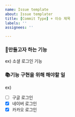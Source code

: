 ```yaml
---
name: Issue template
about: Issue templater
title: [Commit Type] + 이슈 제목
labels: ''
assignees: ''

---
```



### 🦾만들고자 하는 기능

ex) 소셜 로그인 기능

### 📚기능 구현을 위해 해야할 일

ex)
- [ ]  구글 로그인
- [x]  네이버 로그인
- [x]  카카오 로그인

